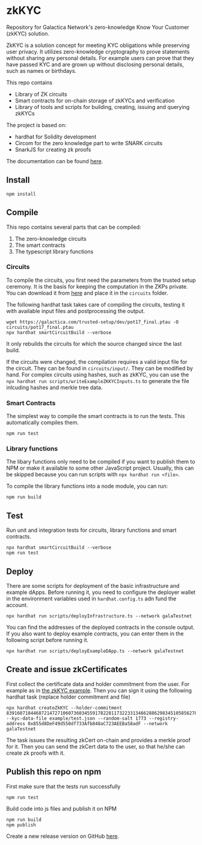 # zkKYC
Repository for Galactica Network's zero-knowledge Know Your Customer (zkKYC) solution.

ZkKYC is a solution concept for meeting KYC obligations while preserving user privacy. It utilizes zero-knowledge cryptography to prove statements without sharing any personal details. For example users can prove that they have passed KYC and are grown up without disclosing personal details, such as names or birthdays.

This repo contains
- Library of ZK circuits
- Smart contracts for on-chain storage of zkKYCs and verification
- Library of tools and scripts for building, creating, issuing and querying zkKYCs

The project is based on:
- hardhat for Solidity development
- Circom for the zero knowledge part to write SNARK circuits
- SnarkJS for creating zk proofs

The documentation can be found [here](https://app.gitbook.com/o/IbmhhVJSM8rZ0aECe2R3/s/NMoORBGBxztthVlosoIF/galactica-concepts/zero-knowledge-kyc).

## Install
```shell
npm install
```

## Compile
This repo contains several parts that can be compiled:
1. The zero-knowledge circuits
2. The smart contracts 
3. The typescript library functions

### Circuits
To compile the circuits, you first need the parameters from the trusted setup ceremony. It is the basis for keeping the computation in the ZKPs private.
You can download it from [here](https://galactica.com/trusted-setup/dev/pot17_final.ptau) and place it in the `circuits` folder.

The following hardhat task takes care of compiling the circuits, testing it with available input files and postprocessing the output.
```shell
wget https://galactica.com/trusted-setup/dev/pot17_final.ptau -O circuits/pot17_final.ptau
npx hardhat smartCircuitBuild --verbose
```
It only rebuilds the circuits for which the source changed since the last build.

If the circuits were changed, the compilation requires a valid input file for the circuit. They can be found in `circuits/input/`. They can be modified by hand. For complex circuits using hashes, such as zkKYC, you can use the `npx hardhat run scripts/writeExampleZKKYCInputs.ts` to generate the file inlcuding hashes and merkle tree data.

### Smart Contracts
The simplest way to compile the smart contracts is to run the tests. This automatically compiles them.
```shell
npm run test
```

### Library functions
The libary functions only need to be compiled if you want to publish them to NPM or make it available to some other JavaScript project. Usually, this can be skipped because you can run scripts with `npx hardhat run <file>`.

To compile the library functions into a node module, you can run:
```shell
npm run build
```

## Test
Run unit and integration tests for circuits, library functions and smart contracts.
```shell
npx hardhat smartCircuitBuild --verbose
npm run test
```

## Deploy
There are some scripts for deployment of the basic infrastructure and example dApps.
Before running it, you need to configure the deployer wallet in the environment variables used in `hardhat.config.ts` adn fund the account.
```shell
npx hardhat run scripts/deployInfrastructure.ts --network galaTestnet
```
You can find the addresses of the deployed contracts in the console output.
If you also want to deploy example contracts, you can enter them in the following script before running it.
```shell
npx hardhat run scripts/deployExampleDApp.ts --network galaTestnet
```

## Create and issue zkCertificates
First collect the certificate data and holder commitment from the user. For example as in [the zkKYC example](example/kycFields.json).
Then you can sign it using the following hardhat task (replace holder commitment and file)
```shell
npx hardhat createZkKYC --holder-commitment 839160718446872147271060736034559178228117322331346628862983451058562783963 --kyc-data-file example/test.json --random-salt 1773 --registry-address 0x855d8DeF49d550df733Afb848aC723AEEBa58adF --network galaTestnet
```
The task issues the resulting zkCert on-chain and provides a merkle proof for it.
Then you can send the zkCert data to the user, so that he/she can create zk proofs with it.

## Publish this repo on npm
First make sure that the tests run successfully
```shell 
npm run test
```

Build code into js files and publish it on NPM
```shell
npm run build
npm publish
```

Create a new release version on GitHub [here](https://github.com/Galactica-corp/zkKYC/releases/new).
